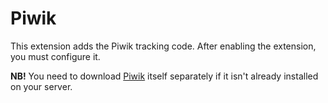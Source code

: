 Piwik
=====

This extension adds the Piwik tracking code. After enabling the extension,
you must configure it. 

**NB!** You need to download [Piwik](http://piwik.org/) itself separately 
if it isn't already installed on your server.
